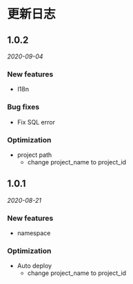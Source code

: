 # 更新日志

## 1.0.2

*2020-09-04*

### New features
- I18n

### Bug fixes
- Fix SQL error

### Optimization
- project path 
  - change project_name to project_id


## 1.0.1

*2020-08-21*

### New features
- namespace

### Optimization
- Auto deploy
  - change project_name to project_id
